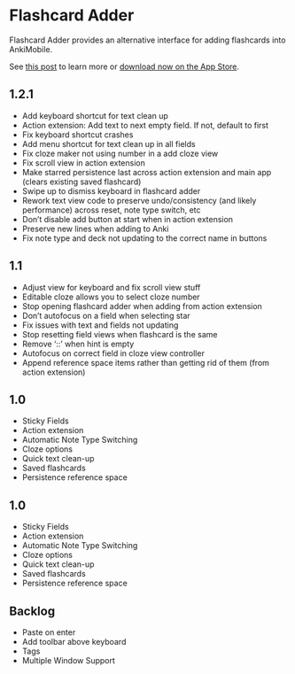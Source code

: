 # Flashcard Adder

Flashcard Adder provides an alternative interface for adding flashcards into AnkiMobile. 

See [this post](https://www.matthewshu.com/productivity/2020/12/12/gap-year-updates-2-introducing-flashcard-adder-and-thoughts-on-notes.html) to learn more or [download now on the App Store](https://apps.apple.com/us/app/flashcard-adder/id1538603552).

## 1.2.1
* Add keyboard shortcut for text clean up
* Action extension: Add text to next empty field. If not, default to first
* Fix keyboard shortcut crashes
* Add menu shortcut for text clean up in all fields
* Fix cloze maker not using number in a add cloze view
* Fix scroll view in action extension
* Make starred persistence last across action extension and main app (clears existing saved flashcard)
* Swipe up to dismiss keyboard in flashcard adder
* Rework text view code to preserve undo/consistency (and likely performance) across reset, note type switch, etc
* Don’t disable add button at start when in action extension
* Preserve new lines when adding to Anki
* Fix note type and deck not updating to the correct name in buttons

## 1.1
* Adjust view for keyboard and fix scroll view stuff
* Editable cloze allows you to select cloze number
* Stop opening flashcard adder when adding from action extension
* Don’t autofocus on a field when selecting star
* Fix issues with text and fields not updating
* Stop resetting field views when flashcard is the same
* Remove ‘::’ when hint is empty
* Autofocus on correct field in cloze view controller
* Append reference space items rather than getting rid of them (from action extension)

## 1.0
* Sticky Fields
* Action extension
* Automatic Note Type Switching
* Cloze options
* Quick text clean-up
* Saved flashcards
* Persistence reference space

## 1.0
* Sticky Fields
* Action extension
* Automatic Note Type Switching
* Cloze options
* Quick text clean-up
* Saved flashcards
* Persistence reference space

## Backlog
* Paste on enter
* Add toolbar above keyboard
* Tags
* Multiple Window Support
